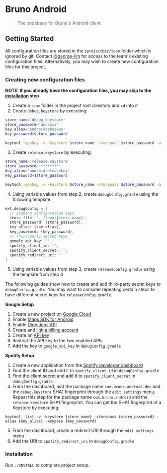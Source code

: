 # Bruno Android

> The codebase for Bruno's Android client.

<!-- [START getstarted] -->
## Getting Started

All configuration files are stored in the `$projectDir/team` folder which is ignored by git.
Contact [@george-lim](http://github.com/george-lim) for access to the team's existing configuration files. Alternatively, you may wish to create new configuration files for this project.

### Creating new configuration files
**NOTE: If you already have the configuration files, you may skip to the [installation](#installation) step**

1. Create a `team` folder in the project root directory and `cd` into it
2. Create `debug.keystore` by executing:
```bash
store_name='debug.keystore'
store_password='android'
key_alias='androiddebugkey'
key_password=$store_password

keytool -genkey -v -keystore $store_name -storepass $store_password -alias $key_alias -keypass $key_password -keyalg RSA -keysize 2048 -validity 100000 -dname "C=US, O=Android, CN=Android Debug"
```
3. Create `release.keystore` by executing:
```bash
store_name='release.keystore'
store_password='********'
key_alias='androidreleasekey'
key_password=$store_password

keytool -genkey -v -keystore $store_name -storepass $store_password -alias $key_alias -keypass $key_password -keyalg RSA -keysize 2048 -validity 100000
```
4. Using variable values from step 2, create `debugConfig.gradle` using the following template:
```gradle
ext.debugConfig = [
  // Signing configuration keys
  store_file: '../team/{store_name}',
  store_password: {store_password},
  key_alias: {key_alias},
  key_password: {key_password},
  // Third-party secret keys
  google_api_key: '',
  spotify_client_id: '',
  spotify_client_secret: '',
  spotify_redirect_uri: ''
]
```
5. Using variable values from step 3, create `releaseConfig.gradle` using the template from step 4

The following guides show how to create and add third-party secret keys to `debugConfig.gradle`. You may want to consider repeating certain steps to have different secret keys for `releaseConfig.gradle`.

**Google Setup**
1. Create a new project on [Google Cloud](https://console.developers.google.com/projectcreate)
2. Enable [Maps SDK for Android](https://console.developers.google.com/flows/enableapi?apiid=maps_android_backend&keyType=CLIENT_SIDE_ANDROID)
3. Enable [Directions API](https://console.developers.google.com/apis/library/directions-backend.googleapis.com?q=Directions)
4. Create and [link a billing account](https://console.developers.google.com/billing/linkedaccount)
5. Create an [API key](https://console.developers.google.com/apis/credentials?authuser=1&project=bruno-286305&supportedpurview=project)
6. Restrict the API key to the two enabled APIs
7. Add the key to `google_api_key` in `debugConfig.gradle`

**Spotify Setup**
1. Create a new application from the [Spotify developer dashboard](https://developer.spotify.com/dashboard/applications)
2. Find the client ID and add it to `spotify_client_id` in `debugConfig.gradle`
3. Find the client secret and add it to `spotify_client_secret` in `debugConfig.gradle`
4. From the dashboard, add the package name `com.bruno.android.dev` and the `debug.keystore` SHA1 fingerprint through the `edit settings` menu. Repeat this step for the package name `com.bruno.android` and the `release.keystore` SHA1 fingerprint. You can get the SHA1 fingerprint of a Keystore by executing:
```
keytool -list -v -keystore {store_name} -storepass {store_password} -alias {key_alias} -keypass {key_password}
```
5. From the dashboard, create a redirect URI through the `edit settings` menu
6. Add the URI to `spotify_redirect_uri` in `debugConfig.gradle`

### Installation

Run `./INSTALL` to complete project setup.
<!-- [END getstarted] -->
